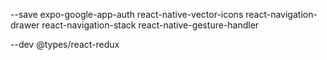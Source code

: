 --save
expo-google-app-auth
react-native-vector-icons
react-navigation-drawer
react-navigation-stack
react-native-gesture-handler

--dev
@types/react-redux
